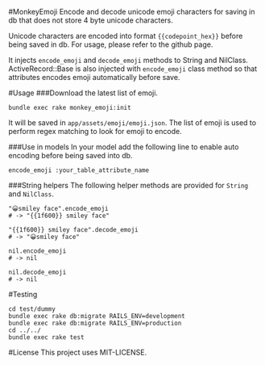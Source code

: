 #MonkeyEmoji
Encode and decode unicode emoji characters for saving in db that does not store 4 byte unicode characters.

Unicode characters are encoded into format `{{codepoint_hex}}` before being saved in db. For usage, please refer to the github page.

It injects `encode_emoji` and `decode_emoji` methods to String and NilClass. 
ActiveRecord::Base is also injected with `encode_emoji` class method so that attributes encodes emoji automatically before save.

#Usage
###Download the latest list of emoji.
```
bundle exec rake monkey_emoji:init
```
It will be saved in `app/assets/emoji/emoji.json`.
The list of emoji is used to perform regex matching to look for emoji to encode.

###Use in models
In your model add the following line to enable auto encoding before being saved into db.
```
encode_emoji :your_table_attribute_name
```

###String helpers
The following helper methods are provided for `String` and `NilClass`.
```
"😀smiley face".encode_emoji
# -> "{{1f600}} smiley face"

"{{1f600}} smiley face".decode_emoji
# -> "😀smiley face"

nil.encode_emoji
# -> nil

nil.decode_emoji
# -> nil
```
#Testing
```
cd test/dummy
bundle exec rake db:migrate RAILS_ENV=development
bundle exec rake db:migrate RAILS_ENV=production
cd ../../
bundle exec rake test
```

#License
This project uses MIT-LICENSE.
